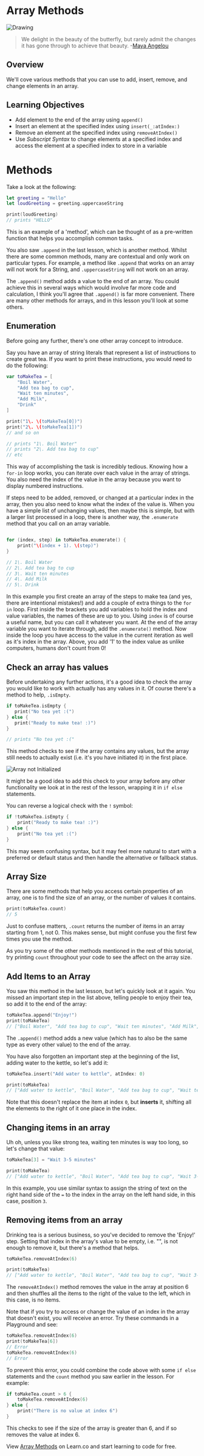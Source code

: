 # Array Methods

![Drawing](http://i.imgur.com/C7v4Nuy.jpg?1)

> We delight in the beauty of the butterfly, but rarely admit the changes it has gone through to achieve that beauty. -[Maya Angelou](https://en.wikipedia.org/wiki/Maya_Angelou)

## Overview

We'll cove various methods that you can use to add, insert, remove, and change elements in an array. 

## Learning Objectives 
- Add element to the end of the array using `append()`
- Insert an element at the specified index using `insert(_:atIndex:)`
- Remove an element at the specified index using `removeAtIndex()`
- Use _Subscript Syntax_ to change elements at a specified index and access the element at a specified index to store in a variable

# Methods

Take a look at the following:

```swift
let greeting = "Hello"
let loudGreeting = greeting.uppercaseString

print(loudGreeting)
// prints "HELLO"
```

This is an example of a 'method', which can be thought of as a pre-written function that helps you accomplish common tasks.

You also saw `.append` in the last lesson, which is another method. Whilst there are some common methods, many are contextual and only work on particular types. For example, a method like `.append` that works on an array will not work for a String, and `.uppercaseString` will not work on an array.

The `.append()` method adds a value to the end of an array. You could achieve this in several ways which would involve far more code and calculation, I think you'll agree that `.append()` is far more convenient. There are many other methods for arrays, and in this lesson you'll look at some others.

## Enumeration

Before going any further, there's one other array concept to introduce.

Say you have an array of string literals that represent a list of instructions to create great tea. If you want to print these instructions, you would need to do the following:

```swift
var toMakeTea = [
    "Boil Water",
    "Add tea bag to cup",
    "Wait ten minutes",
    "Add Milk",
    "Drink"
]

print("1\. \(toMakeTea[0])")
print("2\. \(toMakeTea[1])")
// and so on

// prints "1\. Boil Water"
// prints "2\. Add tea bag to cup"
// etc
```

This way of accomplishing the task is incredibly tedious. Knowing how a `for-in` loop works, you can iterate over each value in the array of strings. You also need the index of the value in the array because you want to display numbered instructions.

If steps need to be added, removed, or changed at a particular index in the array, then you also need to know what the index of the value is. When you have a simple list of unchanging values, then maybe this is simple, but with a larger list processed in a loop, there is another way, the `.enumerate` method that you call on an array variable.

```swift

for (index, step) in toMakeTea.enumerate() {
    print("\(index + 1). \(step)")
}

// 1\. Boil Water
// 2\. Add tea bag to cup
// 3\. Wait ten minutes
// 4\. Add Milk
// 5\. Drink
```

In this example you first create an array of the steps to make tea (and yes, there are intentional mistakes!) and add a couple of extra things to the `for in` loop. First inside the brackets you add variables to hold the index and value variables, the names of these are up to you. Using `index` is of course a useful name, but you can call it whatever you want. At the end of the array variable you want to iterate through, add the `.enumerate()` method. Now inside the loop you have access to the value in the current iteration as well as it's index in the array. Above, you add '1' to the index value as unlike computers, humans don't count from 0!

## Check an array has values

Before undertaking any further actions, it's a good idea to check the array you would like to work with actually has any values in it. Of course there's a method to help, `.isEmpty`.

```swift
if toMakeTea.isEmpty {
   print("No tea yet :(")
} else {
   print("Ready to make tea! :)")
}

// prints "No tea yet :("
```

This method checks to see if the array contains any values, but the array still needs to actually exist (i.e. it's you have initiated it) in the first place.

![Array not Initialized](http://i.imgur.com/x82qniD.png)

It might be a good idea to add this check to your array before any other functionality we look at in the rest of the lesson, wrapping it in `if else` statements.

You can reverse a logical check with the `!` symbol:

```swift
if !toMakeTea.isEmpty {
    print("Ready to make tea! :)")
} else {
    print("No tea yet :(")
}
```

This may seem confusing syntax, but it may feel more natural to start with a preferred or default status and then handle the alternative or fallback status.

## Array Size

There are some methods that help you access certain properties of an array, one is to find the size of an array, or the number of values it contains.

```swift
print(toMakeTea.count)
// 5
```

Just to confuse matters, `.count` returns the number of items in an array starting from 1, not 0\. This makes sense, but might confuse you the first few times you use the method.

As you try some of the other methods mentioned in the rest of this tutorial, try printing `count` throughout your code to see the affect on the array size.

## Add Items to an Array

You saw this method in the last lesson, but let's quickly look at it again. You missed an important step in the list above, telling people to enjoy their tea, so add it to the end of the array:

```swift
toMakeTea.append("Enjoy!")
print(toMakeTea)
// ["Boil Water", "Add tea bag to cup", "Wait ten minutes", "Add Milk", "Drink", "Enjoy!"]
```

The `.append()` method adds a new value (which has to also be the same type as every other value) to the end of the array.

You have also forgotten an important step at the beginning of the list, adding water to the kettle, so let's add it:

```swift
toMakeTea.insert("Add water to kettle", atIndex: 0)

print(toMakeTea)
// ["Add water to kettle", "Boil Water", "Add tea bag to cup", "Wait ten minutes", "Add Milk", "Drink", "Enjoy!"]
```

Note that this doesn't replace the item at index `0`, but **inserts** it, shifting all the elements to the right of it one place in the index.

## Changing items in an array

Uh oh, unless you like strong tea, waiting ten minutes is way too long, so let's change that value:

```swift
toMakeTea[3] = "Wait 3-5 minutes"

print(toMakeTea)
// ["Add water to kettle", "Boil Water", "Add tea bag to cup", "Wait 3-5 minutes", "Add Milk", "Drink", "Enjoy!"]
```

In this example, you use similar syntax to assign the string of text on the right hand side of the `=` to the index in the array on the left hand side, in this case, position `3`.

## Removing items from an array

Drinking tea is a serious business, so you've decided to remove the 'Enjoy!' step. Setting that index in the array's value to be empty, i.e. "", is not enough to remove it, but there's a method that helps.

```swift
toMakeTea.removeAtIndex(6)

print(toMakeTea)
// ["Add water to kettle", "Boil Water", "Add tea bag to cup", "Wait 3-5 minutes", "Add Milk", "Drink"]
```

The `removeAtIndex()` method removes the value in the array at position 6 and then shuffles all the items to the right of the value to the left, which in this case, is no items.

Note that if you try to access or change the value of an index in the array that doesn't exist, you will receive an error. Try these commands in a Playground and see:

```swift
toMakeTea.removeAtIndex(6)
print(toMakeTea[6])
// Error
toMakeTea.removeAtIndex(6)
// Error
```

To prevent this error, you could combine the code above with some `if else` statements and the `count` method you saw earlier in the lesson. For example:

```swift
if toMakeTea.count > 6 {
    toMakeTea.removeAtIndex(6)
} else {
    print("There is no value at index 6")
}
```

This checks to see if the size of the array is greater than 6, and if so removes the value at index 6.


<p class='util--hide'>View <a href='https://learn.co/lessons/swift-arrayMethods-readme'>Array Methods</a> on Learn.co and start learning to code for free.</p>
